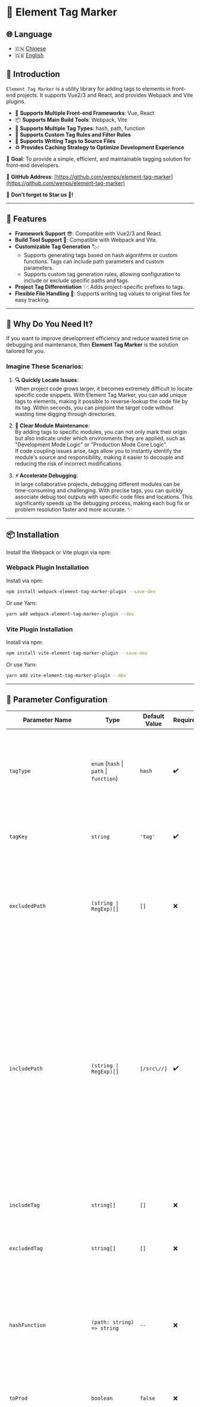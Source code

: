 # 🌟 Element Tag Marker

## 🌐 Language

- 🇨🇳 [Chinese](readme_cn.md)
- 🇬🇧 [English](readme.md)

## 📖 Introduction

`Element Tag Marker` is a utility library for adding tags to elements in front-end projects. It supports Vue2/3 and React, and provides Webpack and Vite plugins.

- 🚀 **Supports Multiple Front-end Frameworks**: Vue, React
- 📦 **Supports Main Build Tools**: Webpack, Vite
- 🎨 **Supports Multiple Tag Types**: hash, path, function
- 🔧 **Supports Custom Tag Rules and Filter Rules**
- 📝 **Supports Writing Tags to Source Files**
- ♻️ **Provides Caching Strategy to Optimize Development Experience**

🎯 **Goal**: To provide a simple, efficient, and maintainable tagging solution for front-end developers.

🔗 **GitHub Address**: [https://github.com/wenps/element-tag-marker](https://github.com/wenps/element-tag-marker)

🚀 **Don’t forget to Star us 🌟!**

---

## 🌟 Features

- **Framework Support** 😎: Compatible with Vue2/3 and React.
- **Build Tool Support** 🔧: Compatible with Webpack and Vite.
- **Customizable Tag Generation** 🏷️:
  - Supports generating tags based on hash algorithms or custom functions. Tags can include path parameters and custom parameters.
  - Supports custom tag generation rules, allowing configuration to include or exclude specific paths and tags.
- **Project Tag Differentiation** ✨: Adds project-specific prefixes to tags.
- **Flexible File Handling** 📂: Supports writing tag values to original files for easy tracking.

---

## 🎯 Why Do You Need It?

If you want to improve development efficiency and reduce wasted time on debugging and maintenance, then **Element Tag Marker** is the solution tailored for you.

### Imagine These Scenarios:

1. **🔍 Quickly Locate Issues**:  
   When project code grows larger, it becomes extremely difficult to locate specific code snippets. With Element Tag Marker, you can add unique tags to elements, making it possible to reverse-lookup the code file by its tag. Within seconds, you can pinpoint the target code without wasting time digging through directories.

2. **📌 Clear Module Maintenance**:  
   By adding tags to specific modules, you can not only mark their origin but also indicate under which environments they are applied, such as "Development Mode Logic" or "Production Mode Core Logic".  
   If code coupling issues arise, tags allow you to instantly identify the module's source and responsibility, making it easier to decouple and reducing the risk of incorrect modifications.

3. **⚡ Accelerate Debugging**:  
   In large collaborative projects, debugging different modules can be time-consuming and challenging. With precise tags, you can quickly associate debug tool outputs with specific code files and locations. This significantly speeds up the debugging process, making each bug fix or problem resolution faster and more accurate. ✨

---

## 📦 Installation

Install the Webpack or Vite plugin via npm:

### Webpack Plugin Installation

Install via npm:

```bash
npm install webpack-element-tag-marker-plugin --save-dev
```

Or use Yarn:

```bash
yarn add webpack-element-tag-marker-plugin --dev
```

### Vite Plugin Installation

Install via npm:

```bash
npm install vite-element-tag-marker-plugin --save-dev
```

Or use Yarn:

```bash
yarn add vite-element-tag-marker-plugin --dev
```

---

## 🔢 Parameter Configuration
| Parameter Name   | Type                                                      | Default Value           | Required | Description                                                                                                                                   |
|------------------|-----------------------------------------------------------|-------------------------|----------|-----------------------------------------------------------------------------------------------------------------------------------------------|
| `tagType`        | `enum` (`hash` \| `path` \| `function`)                   | `hash`                  | ✔️       | Type of the tag, supports three types: `hash`, `path`, `function`. The plugin will generate the tag value based on the specified type.        |
| `tagKey`         | `string`                                                  | `'tag'`                 | ✔️       | The key of the tag, used to identify the tag in the file/element attribute.                                                                   |
| `excludedPath`   | `(string \| RegExp)[]`                                    | `[]`                    | ❌       | Files or paths to exclude, can be strings or regular expressions, e.g., `node_modules`, `dist`, etc. Defaults to not excluding any paths.     |
| `includePath`    | `(string \| RegExp)[]`                                    | `[/src\//]`             | ✔️       | Files or paths to include, can be strings or regular expressions. Defaults to including all files under the `src` directory. Note: In webpack, the inclusion range should be carefully controlled and not broadly open. If you need to operate files in `node_modules`, ensure accuracy and avoid operating on the packed files of the `vue` source package.
| `includeTag`     | `string[]`                                                | `[]`                    | ❌       | List of tags to include, when empty, it includes all tags.                                                                                    |
| `excludedTag`    | `string[]`                                                | `[]`                    | ❌       | List of tags to exclude, takes precedence over `includeTag`.                                                                                  |
| `hashFunction`   | `(path: string) => string`                                | `--`                    | ❌       | Function to generate the hash value for the tag. By default, it generates a hash based on the file path string. It accepts a path parameter and returns a hash value. |
| `toProd`         | `boolean`                                                 | `false`                 | ❌       | Whether to trigger the functionality in production environments.                                                                              |
| `writeToFile`    | `false \| hash \| path`                                   | `false`                 | ❌       | Whether to write the tag value into the original file. Only supported for `hash` and `path` types. For `hash` or `path`, the plugin converts the value into the respective identifier and writes it into the original file. |
| `tagPrefix`      | `string`                                                  | `''`                    | ❌       | Tag prefix used to differentiate tags from different projects, only effective for `hash` and `path` types.                                    |
| `tagFunction`    | `(path: string, elementTag: Record<string, any>, option) => {tag: string, tagValue: string} \| ([tag: string, value: string][])` | `() => [['', '']]` | ❌       | The tag generation function, generating tags based on custom logic, can return an object `{tag, tagValue}` or an array of tags. The function accepts file path, element tag AST node, and the complete configuration item as parameters. |
| `onlyShowWorkSpaceFilePath`      | `boolean`                                                  | `false`                    | ❌       | Whether to display only the specific file paths within the workspace directory.                                    |

---

## 🛠️ Configuration Examples

### Webpack Configuration (Vue2 Example)

```javascript
const path = require('path');
const { VueLoaderPlugin } = require('vue-loader');
const HtmlWebpackPlugin = require('html-webpack-plugin');
const webpackElementTagMarkerPlugin = require('webpack-element-tag-marker-plugin');

module.exports = {
  entry: './src/main.js',
  output: {
    path: path.resolve(__dirname, 'dist'),
    filename: 'bundle.js',
  },
  resolve: {
    extensions: ['.js', '.vue'],
  },
  module: {
    rules: [
      {
        test: /\.vue$/,
        loader: 'vue-loader'
      },
      {
        test: /\.js$/,
        exclude: /node_modules/,
        use: 'babel-loader'
      },
      {
        test: /\.css$/,
        use: ['vue-style-loader', 'css-loader']
      }
    ]
  },
  plugins: [
    new VueLoaderPlugin(),
    new HtmlWebpackPlugin({
      template: './public/index.html'
    }),
    new webpackElementTagMarkerPlugin({
      tagKey: 'data-tag',
      tagType: 'hash',
      writeToFile: 'hash',
      includePath: ['/src/'],
      excludedPath: ['/node_modules/', '/dist/'],
      toProd: true,
    })
  ],
  devServer: {
    port: 3000,
    hot: true
  }
};
```

### Vite Configuration (Vue3 Example)

```typescript
import path from 'path'
import { defineConfig } from 'vite'
import createVuePlugin from '@vitejs/plugin-vue'
import viteElementTagMarkerPlugin from 'vite-element-tag-marker-plugin'

const vuePlugin = createVuePlugin({
  include: [/\.vue$/],
  template: {
    compilerOptions: {
      hoistStatic: false,
      cacheHandlers: false
    }
  }
})

export default defineConfig({
  plugins: [vuePlugin, viteElementTagMarkerPlugin({
    tagKey: 'data-tag',
    tagType: 'function',
    tagFunction: (path, _tag, option) => {
      return [['hash', option.hashFunction(path)], ['path', path]]
    },
    writeToFile: 'hash',
    includePath: ['/src/'],
    excludedPath: ['/node_modules/', '/dist/'],
    toProd: true,
  })]
})
```

---

## ⚙️ Mechanism

- **Parsing and Processing**: This plugin uses Babel to process the parsed code of each front-end framework to implement new features. By observing the compiled code, attributes can be added at the right place to achieve tag functionality. This applies to both Vue2/3 and React projects built with Webpack and Vite.
  
- **Using WriteToFile**: You can write the current file's tag into the original file. By searching for tags within the project, you can quickly locate the corresponding file (the primary purpose of this plugin).

- **Caching**: The plugin maintains a code mapping table. When the file is unchanged, it directly reads the cache to enhance the development experience.

---

## 📋 Notes

- **Vue3 Developer Tips**: In Vue3, optimizations may skip static node compilation. Currently, the plugin only processes JavaScript, so you need to force the compilation.
  
- **React Support**: React support might not be fully mature as I have limited experience with React projects. If you encounter any issues, feel free to raise questions.

- **Environment Detection**: The Vite plugin detects production mode with `process.env.NODE_ENV === "production"`, and the Webpack plugin does it with `compiler.options.mode === "production"`. Ensure that the production mode detection of your current project is aligned, as this will affect the `toProd` property.

---

## 📚 Examples

### **Vue2 Vite Example**

  ![](../../exampleIMG/vue2Vite.gif)

  This example is configured with hash tags. The default value of the tag is the hash generated from the filename of the current code.

### **Vue3 Vite Example**

  ![](../../exampleIMG/vue3Vite.gif)

  This example is configured with function tags. The custom function is implemented as follows:
  ```javascript
  tagFunction: (path, _tag, option) => {
      return [['hash', option.hashFunction(path)], ['path', path]]
  }
  ```
  Thus, both path and hash tags exist simultaneously.

### **React Webpack Example**

  ![](../../exampleIMG/reactWebpack.gif)

  This example is configured with hash tags. The default value of the tag is the hash generated from the filename of the current code.

### **Vue2 Webpack Example**

  ![](../../exampleIMG/vue2Webpack.gif)

  This example is configured with path tags. The default value of the tag is the actual path of the current file.

---

Welcome to use and provide feedback! If you have any questions or suggestions, feel free to submit an Issue or Pull Request! 😊✨

Don’t forget to 🌟 Star us on GitHub!